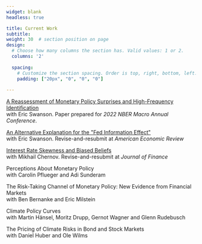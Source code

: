 ```yaml
---
widget: blank
headless: true

title: Current Work
subtitle:
weight: 30  # section position on page
design:
  # Choose how many columns the section has. Valid values: 1 or 2.
  columns: '2'
  
  spacing:
    # Customize the section spacing. Order is top, right, bottom, left.
    padding: ["20px", "0", "0", "0"]  
  
---
```

[A Reassessment of Monetary Policy Surprises and High-Frequency Identification](publication/mps/)  
with Eric Swanson. Paper prepared for *2022 NBER Macro Annual Conference*.

[An Alternative Explanation for the "Fed Information Effect"](publication/fed-info/)  
with Eric Swanson. Revise-and-resubmit at *American Economic Review*

[Interest Rate Skewness and Biased Beliefs](publication/skewness)  
with Mikhail Chernov. Revise-and-resubmit at *Journal of Finance*

Perceptions About Monetary Policy  
with Carolin Pflueger and Adi Sunderam

The Risk-Taking Channel of Monetary Policy: New Evidence from Financial Markets  
with Ben Bernanke and Eric Milstein

Climate Policy Curves  
with Martin Hänsel, Moritz Drupp, Gernot Wagner and Glenn Rudebusch

The Pricing of Climate Risks in Bond and Stock Markets  
with Daniel Huber and Ole Wilms
